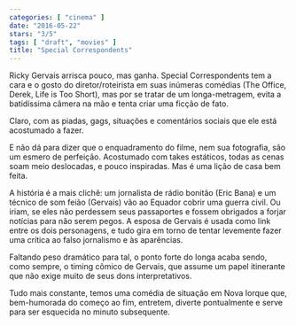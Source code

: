 ```yaml
---
categories: [ "cinema" ]
date: "2016-05-22"
stars: "3/5"
tags: [ "draft", "movies" ]
title: "Special Correspondents"
---
```

Ricky Gervais arrisca pouco, mas ganha. Special Correspondents tem a cara
e o gosto do diretor/roteirista em suas inúmeras comédias (The Office,
Derek, Life is Too Short), mas por se tratar de um longa-metragem,
evita a batidíssima câmera na mão e tenta criar uma ficção de fato.

Claro, com as piadas, gags, situações e comentários sociais que ele
está acostumado a fazer.

E não dá para dizer que o enquadramento do filme, nem sua fotografia,
são um esmero de perfeição. Acostumado com takes estáticos, todas
as cenas soam meio deslocadas, e pouco inspiradas. Mas é uma lição
de casa bem feita.

A história é a mais clichê: um jornalista de rádio bonitão (Eric
Bana) e um técnico de som feião (Gervais) vão ao Equador cobrir uma
guerra civil. Ou iriam, se eles não perdessem seus passaportes e fossem
obrigados a forjar notícias para não serem pegos. A esposa de Gervais é
usada como link entre os dois personagens, e tudo gira em torno de tentar
levemente fazer uma crítica ao falso jornalismo e às aparências.

Faltando peso dramático para tal, o ponto forte do longa acaba sendo,
como sempre, o timing cômico de Gervais, que assume um papel itinerante
que não exige muito de seus dons interpretativos.

Tudo mais constante, temos uma comédia de situação em Nova Iorque que,
bem-humorada do começo ao fim, entretem, diverte pontualmente e serve
para ser esquecida no minuto subsequente.
